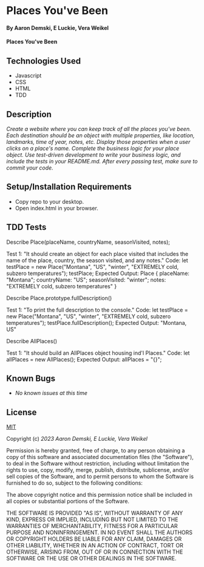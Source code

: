 # Places You've Been

#### By Aaron Demski, E Luckie, Vera Weikel

#### Places You've Been

## Technologies Used

* Javascript
* CSS
* HTML
* TDD

## Description

_Create a website where you can keep track of all the places you've been. Each destination should be an object with multiple properties, like location, landmarks, time of year, notes, etc. Display those properties when a user clicks on a place's name. Complete the business logic for your place object. Use test-driven development to write your business logic, and include the tests in your README.md. After every passing test, make sure to commit your code._

## Setup/Installation Requirements

* Copy repo to your desktop.
* Open index.html in your browser.


## TDD Tests
Describe Place(placeName, countryName, seasonVisited, notes);

Test 1: "It should create an object for each place visited that includes the name of the place, country, the season visited, and any notes."
Code: let testPlace = new Place("Montana", "US", "winter", "EXTREMELY cold, subzero temperatures");
testPlace;
Expected Output: 
Place {
  placeName: "Montana";
  countryName: "US";
  seasonVisited: "winter";
  notes: "EXTREMELY cold, subzero temperatures"
}

<!-- New function -->
Describe Place.prototype.fullDescription()

Test 1: "To print the full description to the console."
Code: let testPlace = new Place("Montana", "US", "winter", "EXTREMELY cold, subzero temperatures");
testPlace.fullDescription();
Expected Output: 
"Montana, US"

<!-- New function -->
Describe AllPlaces()

Test 1: "It should build an AllPlaces object housing ind'l Places."
Code: let allPlaces = new AllPlaces();
Expected Output: allPlaces = "{}";

## Known Bugs

* _No known issues at this time_

## License

[MIT](https://choosealicense.com/licenses/mit/)

Copyright (c) _2023 Aaron Demski, E Luckie, Vera Weikel_

Permission is hereby granted, free of charge, to any person obtaining a copy
of this software and associated documentation files (the "Software"), to deal
in the Software without restriction, including without limitation the rights
to use, copy, modify, merge, publish, distribute, sublicense, and/or sell
copies of the Software, and to permit persons to whom the Software is
furnished to do so, subject to the following conditions:

The above copyright notice and this permission notice shall be included in all
copies or substantial portions of the Software.

THE SOFTWARE IS PROVIDED "AS IS", WITHOUT WARRANTY OF ANY KIND, EXPRESS OR
IMPLIED, INCLUDING BUT NOT LIMITED TO THE WARRANTIES OF MERCHANTABILITY,
FITNESS FOR A PARTICULAR PURPOSE AND NONINFRINGEMENT. IN NO EVENT SHALL THE
AUTHORS OR COPYRIGHT HOLDERS BE LIABLE FOR ANY CLAIM, DAMAGES OR OTHER
LIABILITY, WHETHER IN AN ACTION OF CONTRACT, TORT OR OTHERWISE, ARISING FROM,
OUT OF OR IN CONNECTION WITH THE SOFTWARE OR THE USE OR OTHER DEALINGS IN THE
SOFTWARE.